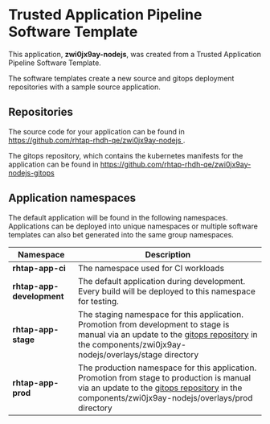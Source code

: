 # Trusted Application Pipeline Software Template

This application, **zwi0jx9ay-nodejs**, was created from a Trusted Application Pipeline Software Template.

The software templates create a new source and gitops deployment repositories with a sample source application. 

## Repositories

The source code for your application can be found in [https://github.com/rhtap-rhdh-qe/zwi0jx9ay-nodejs ](https://github.com/rhtap-rhdh-qe/zwi0jx9ay-nodejs ).
 
The gitops repository, which contains the kubernetes manifests for the application can be found in 
[https://github.com/rhtap-rhdh-qe/zwi0jx9ay-nodejs-gitops ](https://github.com/rhtap-rhdh-qe/zwi0jx9ay-nodejs-gitops ) 

## Application namespaces 

The default application will be found in the following namespaces. Applications can be deployed into unique namespaces or multiple software templates can also bet generated into the same group namespaces.  

|  Namespace   |  Description   |  
| -------- | -------- |
| **rhtap-app-ci** | The namespace used for CI workloads |
| **rhtap-app-development** | The default application during development. Every build will be deployed to this namespace for testing. |
| **rhtap-app-stage** | The staging namespace for this application. Promotion from development to stage is manual via an update to the [gitops repository](https://github.com/rhtap-rhdh-qe/zwi0jx9ay-nodejs-gitops ) in the components/zwi0jx9ay-nodejs/overlays/stage directory |
| **rhtap-app-prod** | The production namespace for this application. Promotion from stage to production is manual via an update to the [gitops repository](https://github.com/rhtap-rhdh-qe/zwi0jx9ay-nodejs-gitops ) in the components/zwi0jx9ay-nodejs/overlays/prod directory |